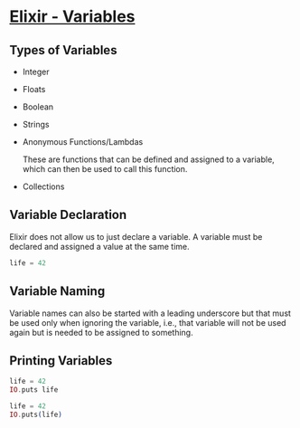 # [Elixir - Variables](https://www.tutorialspoint.com/elixir/elixir_variables.htm)

## Types of Variables

- Integer

- Floats

- Boolean

- Strings

- Anonymous Functions/Lambdas

  These are functions that can be defined and assigned to a variable, which can then be used to call this function.

- Collections

## Variable Declaration

Elixir does not allow us to just declare a variable. A variable must be declared and assigned a value at the same time.

```elixir
life = 42
```

## Variable Naming

Variable names can also be started with a leading underscore but that must be used only when ignoring the variable, i.e., that variable will not be used again but is needed to be assigned to something.

## Printing Variables

```elixir
life = 42  
IO.puts life
```

```elixir
life = 42
IO.puts(life)
```